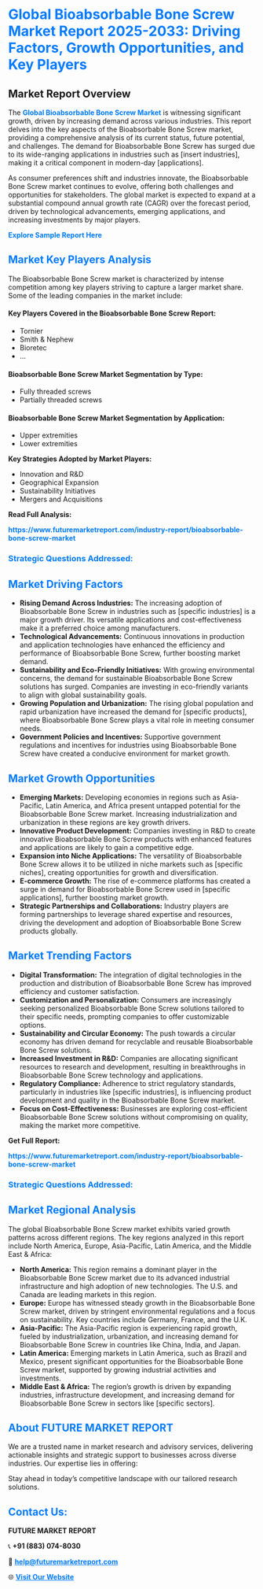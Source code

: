 <h1 style="color: #007BFF;">Global Bioabsorbable Bone Screw Market Report 2025-2033: Driving Factors, Growth Opportunities, and Key Players</h1>

<section id="overview">
<h2>Market Report Overview</h2>
<p>The <a href="https://www.futuremarketreport.com/industry-report/bioabsorbable-bone-screw-market" style="color: #007BFF; text-decoration: none;"><strong>Global Bioabsorbable Bone Screw Market</strong></a> is witnessing significant growth, driven by increasing demand across various industries. This report delves into the key aspects of the Bioabsorbable Bone Screw market, providing a comprehensive analysis of its current status, future potential, and challenges. The demand for Bioabsorbable Bone Screw has surged due to its wide-ranging applications in industries such as [insert industries], making it a critical component in modern-day [applications].</p>
<p>As consumer preferences shift and industries innovate, the Bioabsorbable Bone Screw market continues to evolve, offering both challenges and opportunities for stakeholders. The global market is expected to expand at a substantial compound annual growth rate (CAGR) over the forecast period, driven by technological advancements, emerging applications, and increasing investments by major players.</p>
</section>

<section id="overview">
<p><a href="https://www.futuremarketreport.com/request-sample/reportId=110762" style="color: #007BFF; text-decoration: none;"><strong>Explore Sample Report Here</strong></a></p>
</section>

<section id="key-players">
<h2 style="color: #007BFF;">Market Key Players Analysis</h2>
<p>The Bioabsorbable Bone Screw market is characterized by intense competition among key players striving to capture a larger market share. Some of the leading companies in the market include:</p>
<h4>Key Players Covered in the Bioabsorbable Bone Screw Report:</h4>
<ul><li>Tornier</li><li>Smith &amp; Nephew</li><li>Bioretec</li><li>...</li></ul>
<h4>Bioabsorbable Bone Screw Market Segmentation by Type:</h4>
<ul><li>Fully threaded screws</li><li>Partially threaded screws</li></ul>

<h4>Bioabsorbable Bone Screw Market Segmentation by Application:</h4>
<ul><li>Upper extremities</li><li>Lower extremities</li></ul>
<p><strong>Key Strategies Adopted by Market Players:</strong></p>
<ul>
<li>Innovation and R&D</li>
<li>Geographical Expansion</li>
<li>Sustainability Initiatives</li>
<li>Mergers and Acquisitions</li>
</ul>
</section>

<section>
<p><strong>Read Full Analysis: </strong></p><a href="https://www.futuremarketreport.com/industry-report/bioabsorbable-bone-screw-market" style="color: #007BFF; text-decoration: none;"><strong>https://www.futuremarketreport.com/industry-report/bioabsorbable-bone-screw-market</strong></a>
<h3 style="color: #007BFF;">Strategic Questions Addressed:</h3>
</section>

<section id="driving-factors">
<h2 style="color: #007BFF;">Market Driving Factors</h2>
<ul>
<li><strong>Rising Demand Across Industries:</strong> The increasing adoption of Bioabsorbable Bone Screw in industries such as [specific industries] is a major growth driver. Its versatile applications and cost-effectiveness make it a preferred choice among manufacturers.</li>
<li><strong>Technological Advancements:</strong> Continuous innovations in production and application technologies have enhanced the efficiency and performance of Bioabsorbable Bone Screw, further boosting market demand.</li>
<li><strong>Sustainability and Eco-Friendly Initiatives:</strong> With growing environmental concerns, the demand for sustainable Bioabsorbable Bone Screw solutions has surged. Companies are investing in eco-friendly variants to align with global sustainability goals.</li>
<li><strong>Growing Population and Urbanization:</strong> The rising global population and rapid urbanization have increased the demand for [specific products], where Bioabsorbable Bone Screw plays a vital role in meeting consumer needs.</li>
<li><strong>Government Policies and Incentives:</strong> Supportive government regulations and incentives for industries using Bioabsorbable Bone Screw have created a conducive environment for market growth.</li>
</ul>
</section>

<section id="growth-opportunities">
<h2 style="color: #007BFF;">Market Growth Opportunities</h2>
<ul>
<li><strong>Emerging Markets:</strong> Developing economies in regions such as Asia-Pacific, Latin America, and Africa present untapped potential for the Bioabsorbable Bone Screw market. Increasing industrialization and urbanization in these regions are key growth drivers.</li>
<li><strong>Innovative Product Development:</strong> Companies investing in R&D to create innovative Bioabsorbable Bone Screw products with enhanced features and applications are likely to gain a competitive edge.</li>
<li><strong>Expansion into Niche Applications:</strong> The versatility of Bioabsorbable Bone Screw allows it to be utilized in niche markets such as [specific niches], creating opportunities for growth and diversification.</li>
<li><strong>E-commerce Growth:</strong> The rise of e-commerce platforms has created a surge in demand for Bioabsorbable Bone Screw used in [specific applications], further boosting market growth.</li>
<li><strong>Strategic Partnerships and Collaborations:</strong> Industry players are forming partnerships to leverage shared expertise and resources, driving the development and adoption of Bioabsorbable Bone Screw products globally.</li>
</ul>
</section>

<section id="trending-factors">
<h2 style="color: #007BFF;">Market Trending Factors</h2>
<ul>
<li><strong>Digital Transformation:</strong> The integration of digital technologies in the production and distribution of Bioabsorbable Bone Screw has improved efficiency and customer satisfaction.</li>
<li><strong>Customization and Personalization:</strong> Consumers are increasingly seeking personalized Bioabsorbable Bone Screw solutions tailored to their specific needs, prompting companies to offer customizable options.</li>
<li><strong>Sustainability and Circular Economy:</strong> The push towards a circular economy has driven demand for recyclable and reusable Bioabsorbable Bone Screw solutions.</li>
<li><strong>Increased Investment in R&D:</strong> Companies are allocating significant resources to research and development, resulting in breakthroughs in Bioabsorbable Bone Screw technology and applications.</li>
<li><strong>Regulatory Compliance:</strong> Adherence to strict regulatory standards, particularly in industries like [specific industries], is influencing product development and quality in the Bioabsorbable Bone Screw market.</li>
<li><strong>Focus on Cost-Effectiveness:</strong> Businesses are exploring cost-efficient Bioabsorbable Bone Screw solutions without compromising on quality, making the market more competitive.</li>
</ul>
</section>

<section>
<p><strong>Get Full Report: </strong></p><a href="https://www.futuremarketreport.com/industry-report/bioabsorbable-bone-screw-market" style="color: #007BFF; text-decoration: none;"><strong>https://www.futuremarketreport.com/industry-report/bioabsorbable-bone-screw-market</strong></a>
<h3 style="color: #007BFF;">Strategic Questions Addressed:</h3>
</section>


<section id="regional-analysis">
<h2 style="color: #007BFF;">Market Regional Analysis</h2>
<p>The global Bioabsorbable Bone Screw market exhibits varied growth patterns across different regions. The key regions analyzed in this report include North America, Europe, Asia-Pacific, Latin America, and the Middle East & Africa:</p>
<ul>
<li><strong>North America:</strong> This region remains a dominant player in the Bioabsorbable Bone Screw market due to its advanced industrial infrastructure and high adoption of new technologies. The U.S. and Canada are leading markets in this region.</li>
<li><strong>Europe:</strong> Europe has witnessed steady growth in the Bioabsorbable Bone Screw market, driven by stringent environmental regulations and a focus on sustainability. Key countries include Germany, France, and the U.K.</li>
<li><strong>Asia-Pacific:</strong> The Asia-Pacific region is experiencing rapid growth, fueled by industrialization, urbanization, and increasing demand for Bioabsorbable Bone Screw in countries like China, India, and Japan.</li>
<li><strong>Latin America:</strong> Emerging markets in Latin America, such as Brazil and Mexico, present significant opportunities for the Bioabsorbable Bone Screw market, supported by growing industrial activities and investments.</li>
<li><strong>Middle East & Africa:</strong> The region’s growth is driven by expanding industries, infrastructure development, and increasing demand for Bioabsorbable Bone Screw in sectors like [specific sectors].</li>
</ul>
</section>

<footer>
<h2 style="color: #007BFF;">About FUTURE MARKET REPORT</h2>
<p>We are a trusted name in market research and advisory services, delivering actionable insights and strategic support to businesses across diverse industries. Our expertise lies in offering:</p>

<p>Stay ahead in today’s competitive landscape with our tailored research solutions.</p>

<h2 style="color: #007BFF;">Contact Us:</h2>
<p><strong>FUTURE MARKET REPORT</strong></p>
<p>📞 <strong>+91 (883) 074-8030</strong></p>
<p>📧 <strong><a href="mailto:help@futuremarketreport.com" style="color: #007BFF;">help@futuremarketreport.com</a></strong></p>
<p>🌐 <strong><a href="https://www.futuremarketreport.com/" style="color: #007BFF;">Visit Our Website</a></strong></p>
</footer>